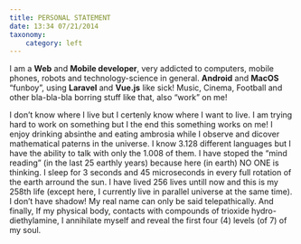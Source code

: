 ```yaml
---
title: PERSONAL STATEMENT
date: 13:34 07/21/2014 
taxonomy:
    category: left
---
```


I am a **Web** and **Mobile developer**, very addicted to computers, mobile phones, robots and technology-science in general. **Android** and **MacOS** “funboy”, using **Laravel** and **Vue.js** like sick! Music, Cinema, Football and other bla-bla-bla borring stuff like that, also “work” on me!

I don’t know where I live but I certenly know where I want to live. I am trying hard to work on something but I the end this something works on me! I enjoy drinking absinthe and eating ambrosia while I observe and dicover mathematical paterns in the universe. I know 3.128 different languages but I have the ability to talk with only the 1.008 of them. I have stoped the “mind reading” (in the last 25 earthly years) because here (in earth) NO ONE is thinking. I sleep for 3 seconds and 45 microseconds in every full rotation of the earth arround the sun. I have lived 256 lives untill now and this is my 258th life (except here, I currently live in parallel universe at the same time). I don’t have shadow! My real name can only be said telepathically. And finally, If my physical body, contacts with compounds of trioxide hydro-diethylamine, I annihilate myself and reveal the first four (4) levels (of 7) of my soul.